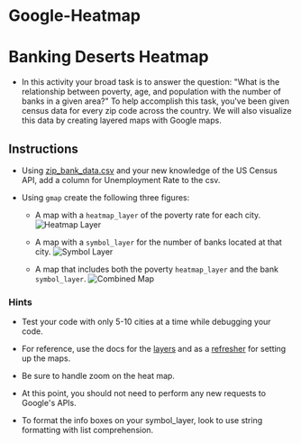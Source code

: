 # Google-Heatmap

# Banking Deserts Heatmap

* In this activity your broad task is to answer the question: "What is the relationship between poverty, age, and population with the number of banks in a given area?" To help accomplish this task, you've been given census data for every zip code across the country. We will also visualize this data by creating layered maps with Google maps.

## Instructions

* Using [zip_bank_data.csv](Resources/zip_bank_data.csv) and your new knowledge of the US Census API, add a column for Unemployment Rate to the csv.

* Using `gmap` create the following three figures:

  * A map with a `heatmap_layer` of the poverty rate for each city.
    ![Heatmap Layer](Images/heatmap.png)

  * A map with a `symbol_layer` for the number of banks located at that city.
    ![Symbol Layer](Images/bank_map.png)

  * A map that includes both the poverty `heatmap_layer` and the bank `symbol_layer`.
    ![Combined Map](Images/final_map.png)

### Hints

* Test your code with only 5-10 cities at a time while debugging your code.

* For reference, use the docs for the [layers](http://jupyter-gmaps.readthedocs.io/en/latest/api.html#figures-and-layers) and as a [refresher](http://jupyter-gmaps.readthedocs.io/en/latest/tutorial.html) for setting up the maps.

* Be sure to handle zoom on the heat map.

* At this point, you should not need to perform any new requests to Google's APIs.

* To format the info boxes on your symbol_layer, look to use string formatting with list comprehension.
